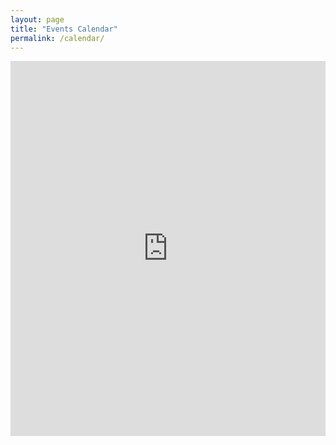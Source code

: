 ```yaml
---
layout: page
title: "Events Calendar"
permalink: /calendar/
---
```

<iframe src="https://calendar.google.com/calendar/u/0/embed?showTitle=0&mode=AGENDA&height=400&wkst=1&bgcolor=%23ffffff&src=pascohernandodsa@gmail.com&color=%23711616&ctz=America/New_York" style=" border-width:0 " width="100%" height="600" frameborder="0" scrolling="no"></iframe>
